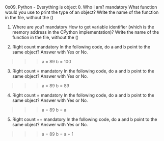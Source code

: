 0x09. Python - Everything is object
0. Who I am? mandatory
What function would you use to print the type of an object? Write the name of the function in the file, without the ()

1. Where are you? mandatory
How to get variable identifier (which is the memory address in the CPython implementation)? Write the name of the function in the file, without the ()

2. Right count mandatory
In the following code, do a and b point to the same object? Answer with Yes or No.

>>> a = 89
>>> b = 100
3. Right count = mandatory
In the following code, do a and b point to the same object? Answer with Yes or No.

>>> a = 89
>>> b = 89
4. Right count = mandatory
In the following code, do a and b point to the same object? Answer with Yes or No.

>>> a = 89
>>> b = a
5. Right count =+ mandatory
In the following code, do a and b point to the same object? Answer with Yes or No.

>>> a = 89
>>> b = a + 1


